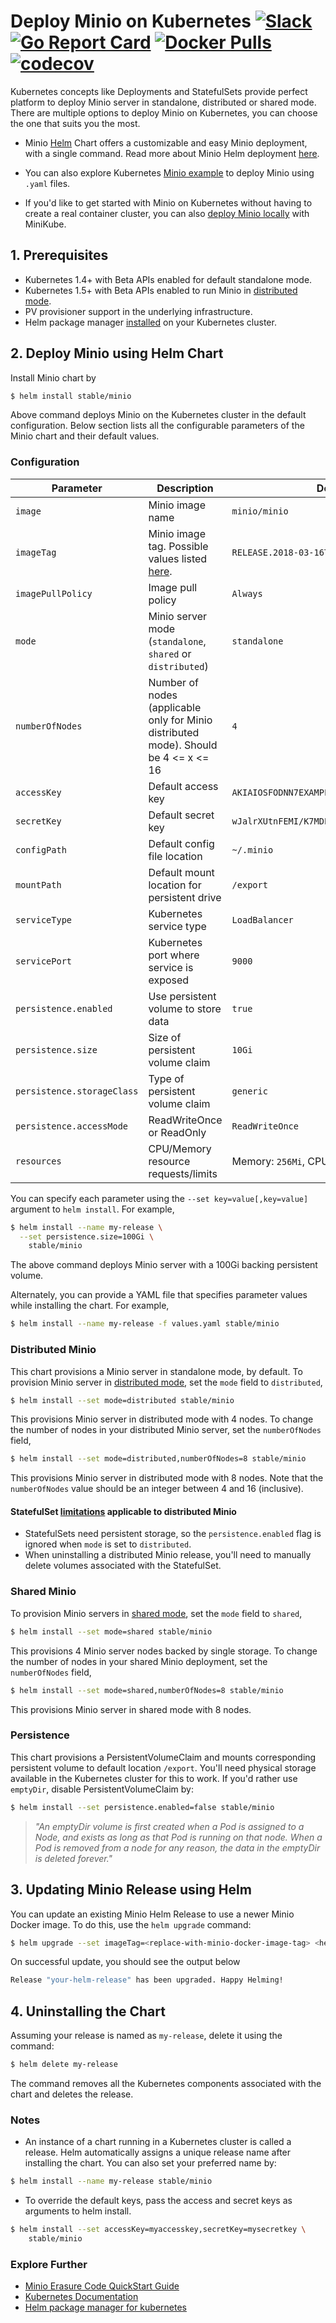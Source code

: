 # Deploy Minio on Kubernetes [![Slack](https://slack.minio.io/slack?type=svg)](https://slack.minio.io) [![Go Report Card](https://goreportcard.com/badge/minio/minio)](https://goreportcard.com/report/minio/minio) [![Docker Pulls](https://img.shields.io/docker/pulls/minio/minio.svg?maxAge=604800)](https://hub.docker.com/r/minio/minio/) [![codecov](https://codecov.io/gh/minio/minio/branch/master/graph/badge.svg)](https://codecov.io/gh/minio/minio)

Kubernetes concepts like Deployments and StatefulSets provide perfect platform to deploy Minio server in standalone, distributed or shared mode. There are multiple options to deploy Minio on Kubernetes, you can choose the one that suits you the most.

- Minio [Helm](https://helm.sh) Chart offers a customizable and easy Minio deployment, with a single command. Read more about Minio Helm deployment [here](#prerequisites).

- You can also explore Kubernetes [Minio example](https://github.com/minio/minio/blob/master/docs/orchestration/kubernetes-yaml/README.md) to deploy Minio using `.yaml` files.

- If you'd like to get started with Minio on Kubernetes without having to create a real container cluster, you can also [deploy Minio locally](https://raw.githubusercontent.com/minio/minio/master/docs/orchestration/minikube/README.md) with MiniKube.

<a name="prerequisites"></a>
## 1. Prerequisites

* Kubernetes 1.4+ with Beta APIs enabled for default standalone mode.
* Kubernetes 1.5+ with Beta APIs enabled to run Minio in [distributed mode](#distributed-minio).
* PV provisioner support in the underlying infrastructure.
* Helm package manager [installed](https://github.com/kubernetes/helm#install) on your Kubernetes cluster.

## 2. Deploy Minio using Helm Chart

Install Minio chart by

```bash
$ helm install stable/minio
```
Above command deploys Minio on the Kubernetes cluster in the default configuration. Below section lists all the configurable parameters of the Minio chart and their default values.

### Configuration

| Parameter                  | Description                         | Default                                                 |
|----------------------------|-------------------------------------|---------------------------------------------------------|
| `image`                    | Minio image name                    | `minio/minio`                                           |
| `imageTag`                 | Minio image tag. Possible values listed [here](https://hub.docker.com/r/minio/minio/tags/).| `RELEASE.2018-03-16T22-52-12Z`|
| `imagePullPolicy`          | Image pull policy                   | `Always`                                                |
| `mode`                     | Minio server mode (`standalone`, `shared` or `distributed`)| `standalone`                     |
| `numberOfNodes`            | Number of nodes (applicable only for Minio distributed mode). Should be 4 <= x <= 16 | `4`    |
| `accessKey`                | Default access key                  | `AKIAIOSFODNN7EXAMPLE`                                  |
| `secretKey`                | Default secret key                  | `wJalrXUtnFEMI/K7MDENG/bPxRfiCYEXAMPLEKEY`              |
| `configPath`               | Default config file location        | `~/.minio`                                              |
| `mountPath`                | Default mount location for persistent drive| `/export`                                        |
| `serviceType`              | Kubernetes service type             | `LoadBalancer`                                          |
| `servicePort`              | Kubernetes port where service is exposed| `9000`                                              |
| `persistence.enabled`      | Use persistent volume to store data | `true`                                                  |
| `persistence.size`         | Size of persistent volume claim     | `10Gi`                                                  |
| `persistence.storageClass` | Type of persistent volume claim     | `generic`                                               |
| `persistence.accessMode`   | ReadWriteOnce or ReadOnly           | `ReadWriteOnce`                                         |
| `resources`                | CPU/Memory resource requests/limits | Memory: `256Mi`, CPU: `100m`                            |

You can specify each parameter using the `--set key=value[,key=value]` argument to `helm install`. For example,

```bash
$ helm install --name my-release \
  --set persistence.size=100Gi \
    stable/minio
```

The above command deploys Minio server with a 100Gi backing persistent volume.

Alternately, you can provide a YAML file that specifies parameter values while installing the chart. For example,

```bash
$ helm install --name my-release -f values.yaml stable/minio
```

### Distributed Minio

This chart provisions a Minio server in standalone mode, by default. To provision Minio server in [distributed mode](https://docs.minio.io/docs/distributed-minio-quickstart-guide), set the `mode` field to `distributed`,

```bash
$ helm install --set mode=distributed stable/minio
```

This provisions Minio server in distributed mode with 4 nodes. To change the number of nodes in your distributed Minio server, set the `numberOfNodes` field,

```bash
$ helm install --set mode=distributed,numberOfNodes=8 stable/minio
```

This provisions Minio server in distributed mode with 8 nodes. Note that the `numberOfNodes` value should be an integer between 4 and 16 (inclusive).

#### StatefulSet [limitations](http://kubernetes.io/docs/concepts/abstractions/controllers/statefulsets/#limitations) applicable to distributed Minio

* StatefulSets need persistent storage, so the `persistence.enabled` flag is ignored when `mode` is set to `distributed`.
* When uninstalling a distributed Minio release, you'll need to manually delete volumes associated with the StatefulSet.

### Shared Minio

To provision Minio servers in [shared mode](https://github.com/minio/minio/blob/master/docs/shared-backend/README.md), set the `mode` field to `shared`,

```bash
$ helm install --set mode=shared stable/minio
```

This provisions 4 Minio server nodes backed by single storage. To change the number of nodes in your shared Minio deployment, set the `numberOfNodes` field,

```bash
$ helm install --set mode=shared,numberOfNodes=8 stable/minio
```

This provisions Minio server in shared mode with 8 nodes.

### Persistence

This chart provisions a PersistentVolumeClaim and mounts corresponding persistent volume to default location `/export`. You'll need physical storage available in the Kubernetes cluster for this to work. If you'd rather use `emptyDir`, disable PersistentVolumeClaim by:

```bash
$ helm install --set persistence.enabled=false stable/minio
```

> *"An emptyDir volume is first created when a Pod is assigned to a Node, and exists as long as that Pod is running on that node. When a Pod is removed from a node for any reason, the data in the emptyDir is deleted forever."*

## 3. Updating Minio Release using Helm

You can update an existing Minio Helm Release to use a newer Minio Docker image. To do this, use the `helm upgrade` command:

```bash
$ helm upgrade --set imageTag=<replace-with-minio-docker-image-tag> <helm-release-name> stable/minio
```

On successful update, you should see the output below

```bash
Release "your-helm-release" has been upgraded. Happy Helming!
```

## 4. Uninstalling the Chart

Assuming your release is named as `my-release`, delete it using the command:

```bash
$ helm delete my-release
```

The command removes all the Kubernetes components associated with the chart and deletes the release.

### Notes

* An instance of a chart running in a Kubernetes cluster is called a release. Helm automatically assigns a unique release name after installing the chart. You can also set your preferred name by:

```bash
$ helm install --name my-release stable/minio
```

* To override the default keys, pass the access and secret keys as arguments to helm install.

```bash
$ helm install --set accessKey=myaccesskey,secretKey=mysecretkey \
    stable/minio
```

### Explore Further
- [Minio Erasure Code QuickStart Guide](https://docs.minio.io/docs/minio-erasure-code-quickstart-guide)
- [Kubernetes Documentation](https://kubernetes.io/docs/home/)
- [Helm package manager for kubernetes](https://helm.sh/)
